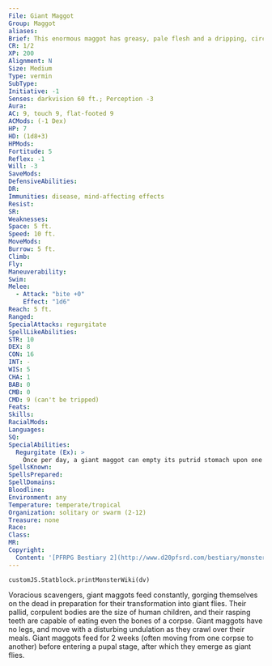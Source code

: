 ```yaml
---
File: Giant Maggot
Group: Maggot
aliases: 
Brief: This enormous maggot has greasy, pale flesh and a dripping, circular mouth filled with tiny, sharp teeth.
CR: 1/2
XP: 200
Alignment: N
Size: Medium
Type: vermin
SubType: 
Initiative: -1
Senses: darkvision 60 ft.; Perception -3
Aura: 
AC: 9, touch 9, flat-footed 9
ACMods: (-1 Dex)
HP: 7
HD: (1d8+3)
HPMods: 
Fortitude: 5
Reflex: -1
Will: -3
SaveMods: 
DefensiveAbilities: 
DR: 
Immunities: disease, mind-affecting effects
Resist: 
SR: 
Weaknesses: 
Space: 5 ft.
Speed: 10 ft.
MoveMods: 
Burrow: 5 ft.
Climb: 
Fly: 
Maneuverability: 
Swim: 
Melee: 
  - Attack: "bite +0"
    Effect: "1d6"
Reach: 5 ft.
Ranged: 
SpecialAttacks: regurgitate
SpellLikeAbilities: 
STR: 10
DEX: 8
CON: 16
INT: -
WIS: 5
CHA: 1
BAB: 0
CMB: 0
CMD: 9 (can't be tripped)
Feats: 
Skills: 
RacialMods: 
Languages: 
SQ: 
SpecialAbilities:
  Regurgitate (Ex): >
    Once per day, a giant maggot can empty its putrid stomach upon one creature within 5 feet. The target must make a DC 13 Fortitude save or be sickened for 1 minute (or until the target spends a full-round action with at least a gallon of water to wash off the filth). The save DC is Constitution-based.
SpellsKnown: 
SpellsPrepared: 
SpellDomains: 
Bloodline: 
Environment: any
Temperature: temperate/tropical
Organization: solitary or swarm (2-12)
Treasure: none
Race: 
Class: 
MR: 
Copyright:
  Content: '[PFRPG Bestiary 2](http://www.d20pfsrd.com/bestiary/monster-listings/vermin/fly-giant/maggot-giant)'
---
```

```dataviewjs
customJS.Statblock.printMonsterWiki(dv)
```
Voracious scavengers, giant maggots feed constantly, gorging themselves on the dead in preparation for their transformation into giant flies. Their pallid, corpulent bodies are the size of human children, and their rasping teeth are capable of eating even the bones of a corpse. Giant maggots have no legs, and move with a disturbing undulation as they crawl over their meals.  Giant maggots feed for 2 weeks (often moving from one corpse to another) before entering a pupal stage, after which they emerge as giant flies.
